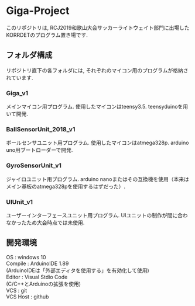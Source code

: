 # Giga-Project
このリポジトリは, RCJ2019和歌山大会サッカーライトウェイト部門に出場したKORRDETのプログラム置き場です.
## フォルダ構成
リポジトリ直下の各フォルダには, それぞれのマイコン用のプログラムが格納されています.  
### Giga_v1
メインマイコン用プログラム. 使用したマイコンはteensy3.5. teensyduinoを用いて開発.
### BallSensorUnit_2018_v1
ボールセンサユニット用プログラム. 使用したマイコンはatmega328p. arduino uno用ブートローダーで開発. 
### GyroSensorUnit_v1
ジャイロユニット用プログラム. arduino nanoまたはその互換機を使用（本来はメイン基板のatmega328pを使用するはずだった）. 
### UIUnit_v1
ユーザーインターフェースユニット用プログラム. UIユニットの制作が間に合わなかったため大会時点では未使用.
## 開発環境
OS : windows 10  
Compile : ArduinoIDE 1.89  
(ArduinoIDEは「外部エディタを使用する」を有効化して使用)  
Editor : Visual Stdio Code  
(C/C++とArduinoの拡張を使用)  
VCS : git  
VCS Host : github
